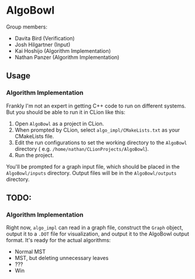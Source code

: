 # AlgoBowl

Group members:

- Davita Bird (Verification)
- Josh Hilgartner (Input)
- Kai Hoshijo (Algorithm Implementation)
- Nathan Panzer (Algorithm Implementation)

## Usage

### Algorithm Implementation

Frankly I'm not an expert in getting C++ code to run on different systems. But you should be able to run it in CLion
like this:

1. Open `AlgoBowl` as a project in CLion.
2. When prompted by CLion, select `algo_impl/CMakeLists.txt` as your CMakeLists file.
3. Edit the run configurations to set the working directory to the `AlgoBowl` directory (
   e.g. `/home/nathan/CLionProjects/AlgoBowl`).
4. Run the project.

You'll be prompted for a graph input file, which should be placed in the `AlgoBowl/inputs` directory. Output files will
be in the `AlgoBowl/outputs` directory.

## TODO:

### Algorithm Implementation

Right now, `algo_impl` can read in a graph file, construct the `Graph` object, output it to a `.DOT` file for
visualization, and output it to the AlgoBowl output format. It's ready for the actual algorithms:

- Normal MST
- MST, but deleting unnecessary leaves
- ???
- Win
